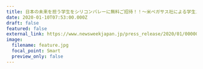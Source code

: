 ```yaml
---
title: 日本の未来を担う学生をシリコンバレーに無料ご招待！！〜米ペガサス社による学生スカラーシッププログラムが始動〜
date: 2020-01-10T07:53:00.000Z
draft: false
featured: false
external_link: https://www.newsweekjapan.jp/press_release/2020/01/000000013000044738.php
image:
  filename: feature.jpg
  focal_point: Smart
  preview_only: false
---
```

